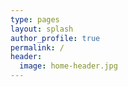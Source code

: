 ```yaml
---
type: pages
layout: splash
author_profile: true
permalink: /
header:
  image: home-header.jpg
---
```

